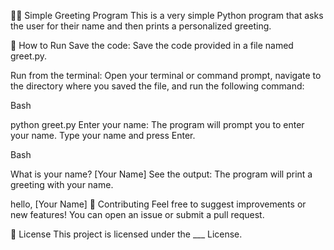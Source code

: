 🤷‍♂️ Simple Greeting Program
This is a very simple Python program that asks the user for their name and then prints a personalized greeting.

🚀 How to Run
Save the code: Save the code provided in a file named greet.py.

Run from the terminal: Open your terminal or command prompt, navigate to the directory where you saved the file, and run the following command:

Bash

python greet.py
Enter your name: The program will prompt you to enter your name. Type your name and press Enter.

Bash

What is your name? [Your Name]
See the output: The program will print a greeting with your name.

hello, [Your Name]
🤝 Contributing
Feel free to suggest improvements or new features! You can open an issue or submit a pull request.

📜 License
This project is licensed under the ___ License.
